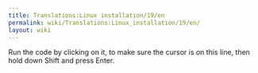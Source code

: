 ```yaml
---
title: Translations:Linux installation/19/en
permalink: wiki/Translations:Linux_installation/19/en/
layout: wiki
---
```


Run the code by clicking on it, to make sure the cursor is on this line,
then hold down Shift and press Enter.
